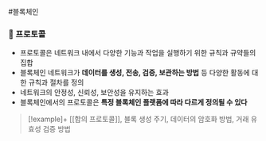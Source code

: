 #블록체인 
### 📌 프로토콜
+ 프로토콜은 네트워크 내에서 다양한 기능과 작업을 실행하기 위한 규칙과 규약들의 집합
+ 블록체인 네트워크가 **데이터를 생성, 전송, 검증, 보관하는 방법** 등 다양한 활동에 대한 규칙과 절차를 정의
+ 네트워크의 안정성, 신뢰성, 보안성을 유지하는 효과
+ 블록체인에서의 프로토콜은 **특정 블록체인 플랫폼에 따라 다르게 정의될 수 있다**

> [!example]+ 
> [[합의 프로토콜]], 블록 생성 주기, 데이터의 암호화 방법, 거래 유효성 검증 방법


